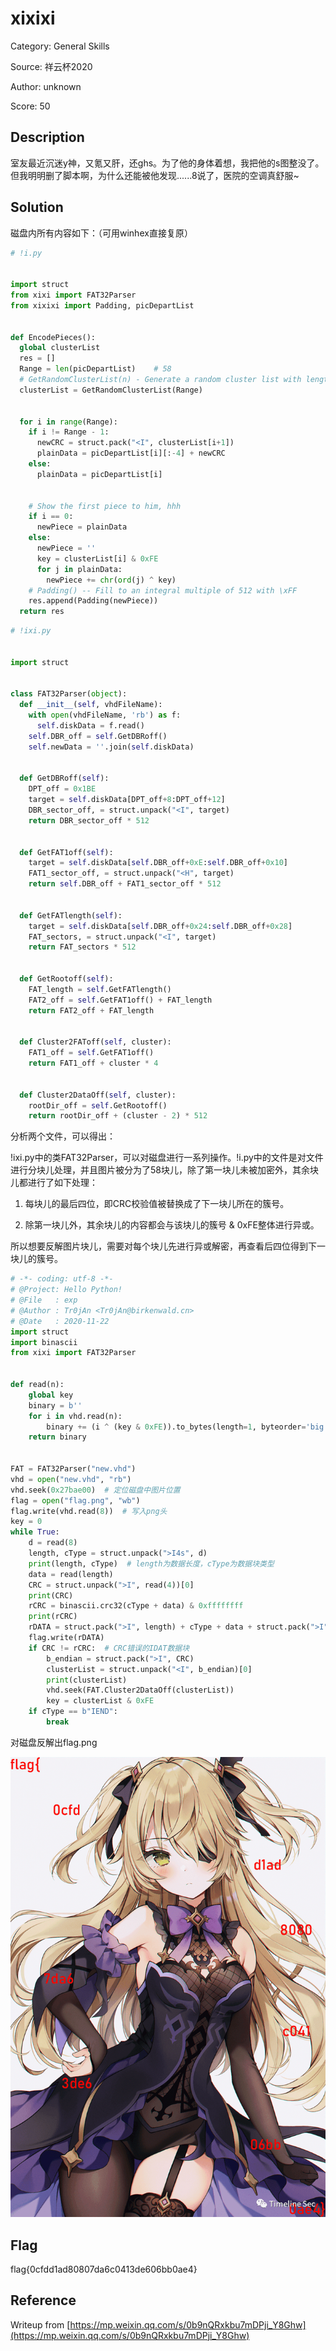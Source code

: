 # xixixi

Category: General Skills

Source: 祥云杯2020

Author: unknown

Score: 50

## Description

室友最近沉迷y神，又氪又肝，还ghs。为了他的身体着想，我把他的s图整没了。但我明明删了脚本啊，为什么还能被他发现......8说了，医院的空调真舒服~

## Solution

磁盘内所有内容如下：（可用winhex直接复原）

```python
# !i.py


import struct
from xixi import FAT32Parser
from xixixi import Padding, picDepartList


def EncodePieces():
  global clusterList
  res = []
  Range = len(picDepartList)    # 58
  # GetRandomClusterList(n) - Generate a random cluster list with length n
  clusterList = GetRandomClusterList(Range)


  for i in range(Range):
    if i != Range - 1:
      newCRC = struct.pack("<I", clusterList[i+1])
      plainData = picDepartList[i][:-4] + newCRC
    else:
      plainData = picDepartList[i]


    # Show the first piece to him, hhh
    if i == 0:
      newPiece = plainData
    else:
      newPiece = ''
      key = clusterList[i] & 0xFE
      for j in plainData:
        newPiece += chr(ord(j) ^ key)
    # Padding() -- Fill to an integral multiple of 512 with \xFF
    res.append(Padding(newPiece))
  return res
```

```python
# !ixi.py


import struct


class FAT32Parser(object):
  def __init__(self, vhdFileName):
    with open(vhdFileName, 'rb') as f:
      self.diskData = f.read()
    self.DBR_off = self.GetDBRoff()
    self.newData = ''.join(self.diskData)


  def GetDBRoff(self):
    DPT_off = 0x1BE
    target = self.diskData[DPT_off+8:DPT_off+12]
    DBR_sector_off, = struct.unpack("<I", target)
    return DBR_sector_off * 512


  def GetFAT1off(self):
    target = self.diskData[self.DBR_off+0xE:self.DBR_off+0x10]
    FAT1_sector_off, = struct.unpack("<H", target)
    return self.DBR_off + FAT1_sector_off * 512


  def GetFATlength(self):
    target = self.diskData[self.DBR_off+0x24:self.DBR_off+0x28]
    FAT_sectors, = struct.unpack("<I", target)
    return FAT_sectors * 512


  def GetRootoff(self):
    FAT_length = self.GetFATlength()
    FAT2_off = self.GetFAT1off() + FAT_length
    return FAT2_off + FAT_length


  def Cluster2FAToff(self, cluster):
    FAT1_off = self.GetFAT1off()
    return FAT1_off + cluster * 4


  def Cluster2DataOff(self, cluster):
    rootDir_off = self.GetRootoff()
    return rootDir_off + (cluster - 2) * 512
```

分析两个文件，可以得出：

!ixi.py中的类FAT32Parser，可以对磁盘进行一系列操作。!i.py中的文件是对文件进行分块儿处理，并且图片被分为了58块儿，除了第一块儿未被加密外，其余块儿都进行了如下处理：

1. 每块儿的最后四位，即CRC校验值被替换成了下一块儿所在的簇号。

2. 除第一块儿外，其余块儿的内容都会与该块儿的簇号 & 0xFE整体进行异或。

所以想要反解图片块儿，需要对每个块儿先进行异或解密，再查看后四位得到下一块儿的簇号。

```python
# -*- coding: utf-8 -*-
# @Project: Hello Python!
# @File   : exp
# @Author : Tr0jAn <Tr0jAn@birkenwald.cn>
# @Date   : 2020-11-22
import struct
import binascii
from xixi import FAT32Parser


def read(n):
    global key
    binary = b''
    for i in vhd.read(n):
        binary += (i ^ (key & 0xFE)).to_bytes(length=1, byteorder='big', signed=False)
    return binary


FAT = FAT32Parser("new.vhd")
vhd = open("new.vhd", "rb")
vhd.seek(0x27bae00)  # 定位磁盘中图片位置
flag = open("flag.png", "wb")
flag.write(vhd.read(8))  # 写入png头
key = 0
while True:
    d = read(8)
    length, cType = struct.unpack(">I4s", d)
    print(length, cType)  # length为数据长度，cType为数据块类型
    data = read(length)
    CRC = struct.unpack(">I", read(4))[0]
    print(CRC)
    rCRC = binascii.crc32(cType + data) & 0xffffffff
    print(rCRC)
    rDATA = struct.pack(">I", length) + cType + data + struct.pack(">I", rCRC)
    flag.write(rDATA)
    if CRC != rCRC:  # CRC错误的IDAT数据块
        b_endian = struct.pack(">I", CRC)
        clusterList = struct.unpack("<I", b_endian)[0]
        print(clusterList)
        vhd.seek(FAT.Cluster2DataOff(clusterList))
        key = clusterList & 0xFE
    if cType == b"IEND":
        break
```

对磁盘反解出flag.png

![图片](../../assets/xixixi1.png)    

## Flag

flag{0cfdd1ad80807da6c0413de606bb0ae4}

## Reference

Writeup from [https://mp.weixin.qq.com/s/0b9nQRxkbu7mDPji_Y8Ghw](https://mp.weixin.qq.com/s/0b9nQRxkbu7mDPji_Y8Ghw)